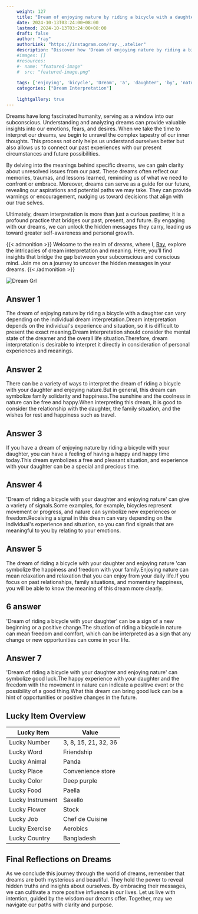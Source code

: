 ```yaml
---
    weight: 127
    title: "Dream of enjoying nature by riding a bicycle with a daughter"  # Assuming 'title' column exists
    date: 2024-10-13T03:24:00+08:00
    lastmod: 2024-10-13T03:24:00+08:00
    draft: false
    author: "ray"
    authorLink: "https://instagram.com/ray._.atelier"
    description: "Discover how 'Dream of enjoying nature by riding a bicycle with a daughter' can interpret your future and uncover its significant meanings in your life."
    #images: []
    #resources:
    #- name: "featured-image"
    #  src: "featured-image.png"
    
    tags: ['enjoying', 'bicycle', 'Dream', 'a', 'daughter', 'by', 'nature', 'of', 'riding', 'with']
    categories: ["Dream Interpretation"]
    
    lightgallery: true
---
```

    
Dreams have long fascinated humanity, serving as a window into our subconscious. Understanding and analyzing dreams can provide valuable insights into our emotions, fears, and desires. When we take the time to interpret our dreams, we begin to unravel the complex tapestry of our inner thoughts. This process not only helps us understand ourselves better but also allows us to connect our past experiences with our present circumstances and future possibilities.

By delving into the meanings behind specific dreams, we can gain clarity about unresolved issues from our past. These dreams often reflect our memories, traumas, and lessons learned, reminding us of what we need to confront or embrace. Moreover, dreams can serve as a guide for our future, revealing our aspirations and potential paths we may take. They can provide warnings or encouragement, nudging us toward decisions that align with our true selves.

Ultimately, dream interpretation is more than just a curious pastime; it is a profound practice that bridges our past, present, and future. By engaging with our dreams, we can unlock the hidden messages they carry, leading us toward greater self-awareness and personal growth.

{{< admonition >}}
Welcome to the realm of dreams, where I, [Ray](https://instagram.com/ray._.atelier), explore the intricacies of dream interpretation and meaning. Here, you’ll find insights that bridge the gap between your subconscious and conscious mind. Join me on a journey to uncover the hidden messages in your dreams.
{{< /admonition >}}

![Dream Grl](https://cdn.pixabay.com/photo/2017/11/02/03/35/gothic-2910057_1280.jpg "Dream Grl")

## Answer 1
The dream of enjoying nature by riding a bicycle with a daughter can vary depending on the individual dream interpretation.Dream interpretation depends on the individual's experience and situation, so it is difficult to present the exact meaning.Dream interpretation should consider the mental state of the dreamer and the overall life situation.Therefore, dream interpretation is desirable to interpret it directly in consideration of personal experiences and meanings.

## Answer 2
There can be a variety of ways to interpret the dream of riding a bicycle with your daughter and enjoying nature.But in general, this dream can symbolize family solidarity and happiness.The sunshine and the coolness in nature can be free and happy.When interpreting this dream, it is good to consider the relationship with the daughter, the family situation, and the wishes for rest and happiness such as travel.

## Answer 3
If you have a dream of enjoying nature by riding a bicycle with your daughter, you can have a feeling of having a happy and happy time today.This dream symbolizes a free and pleasant situation, and experience with your daughter can be a special and precious time.

## Answer 4
'Dream of riding a bicycle with your daughter and enjoying nature' can give a variety of signals.Some examples, for example, bicycles represent movement or progress, and nature can symbolize new experiences or freedom.Receiving a signal in this dream can vary depending on the individual's experience and situation, so you can find signals that are meaningful to you by relating to your emotions.

## Answer 5
The dream of riding a bicycle with your daughter and enjoying nature 'can symbolize the happiness and freedom with your family.Enjoying nature can mean relaxation and relaxation that you can enjoy from your daily life.If you focus on past relationships, family situations, and momentary happiness, you will be able to know the meaning of this dream more clearly.

## 6 answer
'Dream of riding a bicycle with your daughter' can be a sign of a new beginning or a positive change.The situation of riding a bicycle in nature can mean freedom and comfort, which can be interpreted as a sign that any change or new opportunities can come in your life.

## Answer 7
'Dream of riding a bicycle with your daughter and enjoying nature' can symbolize good luck.The happy experience with your daughter and the freedom with the movement in nature can indicate a positive event or the possibility of a good thing.What this dream can bring good luck can be a hint of opportunities or positive changes in the future.

## Lucky Item Overview
| Lucky Item          | Value              |
|---------------|--------------------|
| Lucky Number        | 3, 8, 15, 21, 32, 36  |
| Lucky Word          | Friendship |
| Lucky Animal        | Panda |
| Lucky Place         | Convenience store     |
| Lucky Color         | Deep purple     |
| Lucky Food          | Paella      |
| Lucky Instrument    | Saxello |
| Lucky Flower        | Stock    |
| Lucky Job           | Chef de Cuisine       |
| Lucky Exercise      | Aerobics  |
| Lucky Country       | Bangladesh    |


##  Final Reflections on Dreams

As we conclude this journey through the world of dreams, remember that dreams are both mysterious and beautiful. They hold the power to reveal hidden truths and insights about ourselves. By embracing their messages, we can cultivate a more positive influence in our lives. Let us live with intention, guided by the wisdom our dreams offer. Together, may we navigate our paths with clarity and purpose.
